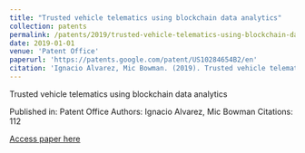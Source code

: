 ```yaml
---
title: "Trusted vehicle telematics using blockchain data analytics"
collection: patents
permalink: /patents/2019/trusted-vehicle-telematics-using-blockchain-data-a
date: 2019-01-01
venue: 'Patent Office'
paperurl: 'https://patents.google.com/patent/US10284654B2/en'
citation: 'Ignacio Alvarez, Mic Bowman. (2019). Trusted vehicle telematics using blockchain data analytics. Patent Office.'
---
```


Trusted vehicle telematics using blockchain data analytics

Published in: Patent Office
Authors: Ignacio Alvarez, Mic Bowman
Citations: 112

[Access paper here](https://patents.google.com/patent/US10284654B2/en)
